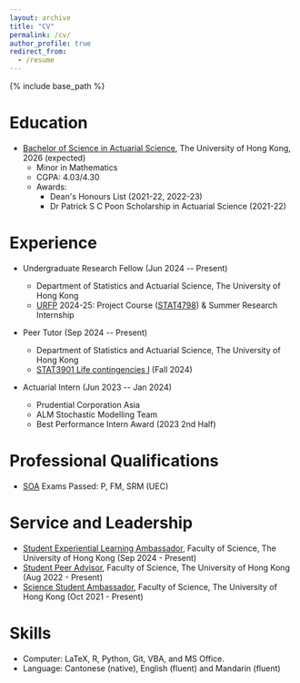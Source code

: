 ```yaml
---
layout: archive
title: "CV"
permalink: /cv/
author_profile: true
redirect_from:
  - /resume
---
```


{% include base_path %}

# Education
* [Bachelor of Science in Actuarial Science](https://saasweb.hku.hk/programme/as.php), The University of Hong Kong, 2026 (expected)
  * Minor in Mathematics
  * CGPA: 4.03/4.30
  * Awards:
    * Dean's Honours List (2021-22, 2022-23)
    * Dr Patrick S C Poon Scholarship in Actuarial Science (2021-22)

# Experience
* Undergraduate Research Fellow (Jun 2024 -- Present)
  * Department of Statistics and Actuarial Science, The University of Hong Kong
  * [URFP](https://www.scifac.hku.hk/current/ug/el/research/undergraduate-research-fellowship-programme-urfp) 2024-25: Project Course ([STAT4798](https://saasweb.hku.hk/courses/as-project/)) & Summer Research Internship

* Peer Tutor (Sep 2024 -- Present)
  * Department of Statistics and Actuarial Science, The University of Hong Kong
  * [STAT3901 Life contingencies I](https://webapp.science.hku.hk/sr4/servlet/enquiry?Type=Course&course_code=STAT3901) (Fall 2024)

* Actuarial Intern (Jun 2023 -- Jan 2024)
  * Prudential Corporation Asia
  * ALM Stochastic Modelling Team
  * Best Performance Intern Award (2023 2nd Half)

Professional Qualifications
=====
* [SOA](https://www.soa.org/) Exams Passed: P, FM, SRM (UEC)

Service and Leadership
======
* [Student Experiential Learning Ambassador](https://www.scifac.hku.hk/current/ug/el/experiential-learning-ambassadors-student-sharing-list), Faculty of Science, The University of Hong Kong (Sep 2024 - Present)
* [Student Peer Advisor](https://www.scifac.hku.hk/current/ug/academic/aa), Faculty of Science, The University of Hong Kong (Aug 2022 - Present)
* [Science Student Ambassador](https://www.scifac.hku.hk/current/ug/el/others/ssas), Faculty of Science, The University of Hong Kong (Oct 2021 - Present)

Skills
======
* Computer: LaTeX, R, Python, Git, VBA, and MS Office.
* Language: Cantonese (native), English (fluent) and Mandarin (fluent)

